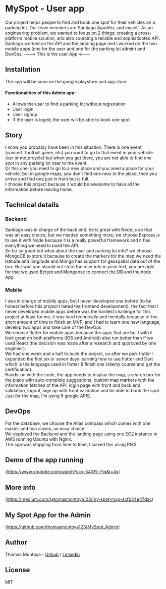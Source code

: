 # MySpot - User app
Our project helps people to find and book one spot for their vehicles on a parking lot. Our team members are Santiago Agudelo, and myself. As an engineering problem, we wanted to focus on 2 things: creating a cross-platform mobile solution, and also sourcing a reliable and sophisticated API. Santiago worked on the API and the landing page and I worked on the two mobile apps (one for the user and one for the parking lot admin) and DevOps.
---> This is the user App <---

## Installation
The app will be soon on the google playstore and app store.


#### Functionalities of this Admin app:
* Allows the user to find a parking lot without registration
* User login
* User signup
* If the user is loged, the user will be able to book one spot


## Story
I know you probably have been in this situation: There is one event (concert, football game, etc) you want to go to that event in your vehicle (car or motorcycle) but when you get there, you are not able to find one spot in any parking lot near to the event.\
Or this one: you need to go to a new place and you need a place for your vehicle, but in google maps, you don’t find one near to the place, then you arrive and find one just in front but is full.\
I choose this project because it would be awesome to have all the information before leaving home.

## Technical details
### Backend
Santiago was in charge of the back end, he is great with Node.js so that was an easy choice, but we needed something more, we choose Express.js to use it with Node because it is a really powerful framework and it has everything we need to build the API.\
So far so good but what about the user and parking lot info? we choose MongoDB to store it because to create the markers for the map we need the latitude and longitude and Mongo has support for geospatial data out of the box. But wait you should not store the user info in plain text, you are right for that we used Bcrypt and Mongoose to connect the DB and the node App.


### Mobile
I was in charge of mobile apps, but I never developed one before (to be honest before this project I hated the frontend development), the fact that I never developed mobile apps before was the hardest challenge for this project at least for me, it was hard technically and mentally because of the short amount of time to finish an MVP, and I had to learn one new language, develop two apps and take care of the DevOps.\
We choose flutter for mobile apps because the apps that are built with it look great on both platforms (IOS and Android) also run better than if we used React (the decision was made after a research and approved by one engineer).\
We had one week and a half to build the project, so after we pick flutter I expended the first six or seven days learning how to use flutter and Dart which is the language used in flutter (I finish one Udemy course and get the certification).\
Hands-on with the code, the app needs to display the map, a search box for the place with auto-complete suggestions, custom map markers with the information fetched of the API, login page with front and back end validation, logout, sign up with front validation and be able to book the spot.\
Just for the map, I’m using 6 google APIS.


## DevOps
For the database, we choose the Atlas compass which comes with one master and two slaves, an easy choice!\
We deployed the Backend and the landing page using one EC2 instance in AWS running Ubuntu with Nginx.\
The app was stopping from time to time, I solved this using PM2.


## Demo of the app running
(https://www.youtube.com/watch?v=x-54XFii-Fw&t=4s)

## More info 
(https://medium.com/@tomasmontoya123/my-spot-mvp-acfb24e47dac)

## My Spot App for the Admin
(https://github.com/thomasmontoya123/MySpot_Admin)

## Author
Thomas Montoya - [Github](https://github.com/thomasmontoya123) / [Linkedin](https://www.linkedin.com/in/thomas-montoya/)

## License
MIT